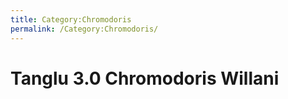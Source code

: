 ```yaml
---
title: Category:Chromodoris
permalink: /Category:Chromodoris/
---
```


Tanglu 3.0 Chromodoris Willani
==============================